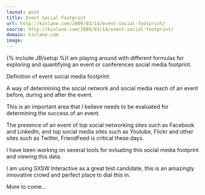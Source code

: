 ```yaml
---
layout: post
title: Event Social Footprint
url: http://kinlane.com/2009/03/14/event-social-footprint/
source: http://kinlane.com/2009/03/14/event-social-footprint/
domain: kinlane.com
image: 
---
```

{% include JB/setup %}I am playing around with different formulas for exploring and quantifying an event or conferences social media footprint.<p></p>
Definition of event social media footprint:<p></p>
A way of determining the social network and social media reach of an event before, during and after the event.<p></p>
This is an important area that I believe needs to be evaluated for determining the success of an event.<p></p>
The presence of an event of top social networking sites such as Facebook and LinkedIn, and top social media sites such as Youtube, Flickr and other sites such as Twitter, FriendFeed is critical these days.<p></p>
I have been working on several tools for evluating this social media footprint and viewing this data.<p></p>
I am using SXSW Interactive as a great test candidate, this is an amazingly innovative crowd and perfect place to dial this in.<p></p>
More to come...